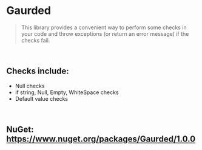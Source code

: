 # Gaurded

> This library provides a convenient way to perform some checks in your code and throw exceptions (or return an error message) if the checks fail.

<br/>

## Checks include:
* Null checks
* if string, Null, Empty, WhiteSpace checks
* Default value checks

<br/>

## NuGet: https://www.nuget.org/packages/Gaurded/1.0.0